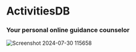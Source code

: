 # ActivitiesDB
### Your personal online guidance counselor
![Screenshot 2024-07-30 115658](https://github.com/user-attachments/assets/fe09d5af-d217-4761-9aea-f98652c88d61)
